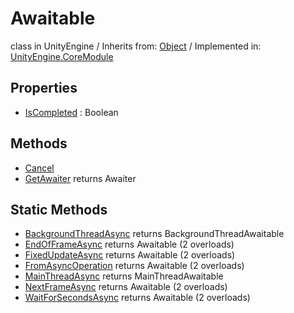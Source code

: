 # Awaitable
class in UnityEngine
 / Inherits from: <a href="https://docs.unity3d.com/6000.0/Documentation/ScriptReference/Object.html" target="_blank">Object</a> / Implemented in: <a href="https://docs.unity3d.com/6000.0/Documentation/ScriptReference/UnityEngine.CoreModule.html" target="_blank">UnityEngine.CoreModule</a>
## Properties
- <a href="https://docs.unity3d.com/6000.0/Documentation/ScriptReference/Awaitable-IsCompleted.html" target="_blank">IsCompleted</a> : Boolean
## Methods
- <a href="https://docs.unity3d.com/6000.0/Documentation/ScriptReference/Awaitable.Cancel.html" target="_blank">Cancel</a>
- <a href="https://docs.unity3d.com/6000.0/Documentation/ScriptReference/Awaitable.GetAwaiter.html" target="_blank">GetAwaiter</a> returns Awaiter
## Static Methods
- <a href="https://docs.unity3d.com/6000.0/Documentation/ScriptReference/Awaitable.BackgroundThreadAsync.html" target="_blank">BackgroundThreadAsync</a> returns BackgroundThreadAwaitable
- <a href="https://docs.unity3d.com/6000.0/Documentation/ScriptReference/Awaitable.EndOfFrameAsync.html" target="_blank">EndOfFrameAsync</a> returns Awaitable (2 overloads)
- <a href="https://docs.unity3d.com/6000.0/Documentation/ScriptReference/Awaitable.FixedUpdateAsync.html" target="_blank">FixedUpdateAsync</a> returns Awaitable (2 overloads)
- <a href="https://docs.unity3d.com/6000.0/Documentation/ScriptReference/Awaitable.FromAsyncOperation.html" target="_blank">FromAsyncOperation</a> returns Awaitable (2 overloads)
- <a href="https://docs.unity3d.com/6000.0/Documentation/ScriptReference/Awaitable.MainThreadAsync.html" target="_blank">MainThreadAsync</a> returns MainThreadAwaitable
- <a href="https://docs.unity3d.com/6000.0/Documentation/ScriptReference/Awaitable.NextFrameAsync.html" target="_blank">NextFrameAsync</a> returns Awaitable (2 overloads)
- <a href="https://docs.unity3d.com/6000.0/Documentation/ScriptReference/Awaitable.WaitForSecondsAsync.html" target="_blank">WaitForSecondsAsync</a> returns Awaitable (2 overloads)
